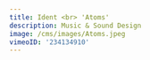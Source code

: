 ```yaml
---
title: Ident <br> 'Atoms'
description: Music & Sound Design
image: /cms/images/Atoms.jpeg
vimeoID: '234134910'
---
```





